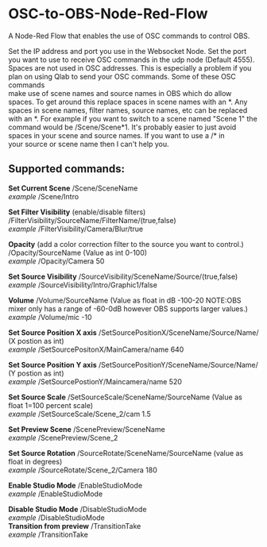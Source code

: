 # OSC-to-OBS-Node-Red-Flow
A Node-Red Flow that enables the use of OSC commands to control OBS. 

Set the IP address and port you use in the Websocket Node. Set the port you want to use to receive OSC commands in the udp node (Default 4555).  
Spaces are not used in OSC addresses. This is especially a problem if you plan on using Qlab to send your OSC commands. Some of these OSC commands  
make use of scene names and source names in OBS which do allow spaces. To get around this replace spaces in scene names with an \*. 
Any spaces in scene names, filter names, source names, etc can be replaced with an \*. For example if you want to switch to 
a scene named "Scene 1" the command would be /Scene/Scene\*1.  It's probably easier to just avoid spaces in your scene and source names. If you want to use a /* in  
your source or scene name then I can't help you.

## Supported commands:

**Set Current Scene** /Scene/SceneName  
*example* /Scene/Intro  
  
**Set Filter Visibility** (enable/disable filters) /FilterVisibility/SourceName/FilterName/(true,false)  
*example* /FilterVisibility/Camera/Blur/true  
  
**Opacity** (add a color correction filter to the source you want to control.) /Opacity/SourceName (Value as int 0-100)  
*example* /Opacity/Camera 50   
  
**Set Source Visibility** /SourceVisibility/SceneName/Source/(true,false)  
*example* /SourceVisibility/Intro/Graphic1/false  
  
**Volume** /Volume/SourceName (Value as float in dB -100-20 NOTE:OBS mixer only has a range of -60-0dB however OBS supports larger values.)  
*example* /Volume/mic -10  

**Set Source Position X axis** /SetSourcePositionX/SceneName/Source/Name/ (X postion as int)   
*example* /SetSourcePositonX/MainCamera/name  640

**Set Source Position Y axis** /SetSourcePositionY/SceneName/Source/Name/ (Y postion as int)   
*example* /SetSourcePostionY/Maincamera/name 520  

**Set Source Scale** /SetSourceScale/SceneName/SourceName (Value as float 1=100 percent scale)  
*example* /SetSourceScale/Scene_2/cam 1.5  

**Set Preview Scene** /ScenePreview/SceneName  
*example* /ScenePreview/Scene_2  

**Set Source Rotation** /SourceRotate/SceneName/SourceName (value as float in degrees)  
*example* /SourceRotate/Scene_2/Camera 180  

**Enable Studio Mode** /EnableStudioMode  
*example* /EnableStudioMode  

**Disable Studio Mode** /DisableStudioMode  
*example* /DisableStudioMode  
**Transition from preview** /TransitionTake  
*example* /TransitionTake  

